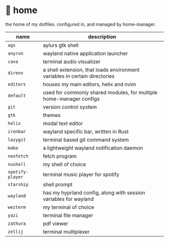 # :house_with_garden: home

the home of my dotfiles. configured in, and managed by home-manager.

name            | description
--------------- | -----------
`ags`           | aylurs gtk shell
`anyrun`        | wayland native application launcher
`cava`          | terminal audio visualizer 
`direnv`        | a shell extension, that loads environment variables in certain directories
`editors`       | houses my main editors, helix and nvim
`default`       | used for commonly shared modules, for multiple home-manager configs
`git`           | version control system
`gtk`           | themes
`helix`         | modal text editor
`ironbar`       | wayland specific bar, written in Rust
`lazygit`       | terminal based git command system
`mako`          | a lightweight wayland notification daemon
`neofetch`      | fetch program
`nushell`       | my shell of choice
`spotify-player`| terminal music player for spotify
`starship`      | shell prompt
`wayland`       | has my hyprland config, along with session variables for wayland
`wezterm`       | my terminal of choice
`yazi`          | terminal file manager
`zathura`       | pdf viewer
`zellij`        | terminal multiplexer
